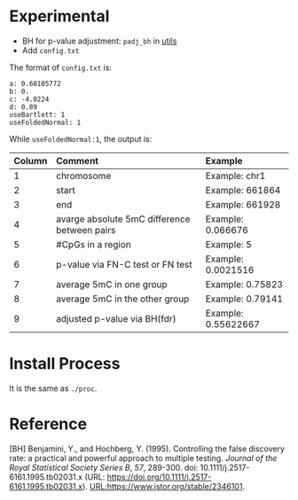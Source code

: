 # Experimental

- BH for p-value adjustment: `padj_bh` in [utils](./src/utils.cpp)
- Add `config.txt`

The format of `config.txt` is:

```
a: 0.60105772
b: 0.
c: -4.0224
d: 0.89
useBartlett: 1
useFoldedNormal: 1
```

While `useFoldedNormal:1`, the output is:

| Column| Comment | Example |
|:--------|:--------|:--------|
| 1 | chromosome | Example: chr1 |
| 2| start  | Example: 661864 |
| 3 | end | Example: 661928 |
| 4 | avarge absolute 5mC difference between pairs| Example: 0.066676 |
| 5| #CpGs in a region | Example: 5 |
| 6 | p-value via FN-C test or FN test | Example: 0.0021516 |
| 7 | average 5mC in one group| Example: 0.75823 |
| 8 | average 5mC in the other group | Example: 0.79141 |
| 9 | adjusted p-value via BH(fdr) | Example: 0.55622667 |


# Install Process

It is the same as `./proc`.

# Reference

[BH] Benjamini, Y., and Hochberg, Y. (1995).  Controlling the false discovery rate: a practical and powerful approach to multiple testing.  _Journal of the Royal Statistical Society Series B_, *57*, 289-300.  doi: 10.1111/j.2517-6161.1995.tb02031.x (URL: https://doi.org/10.1111/j.2517-6161.1995.tb02031.x).  <URL:https://www.jstor.org/stable/2346101>.